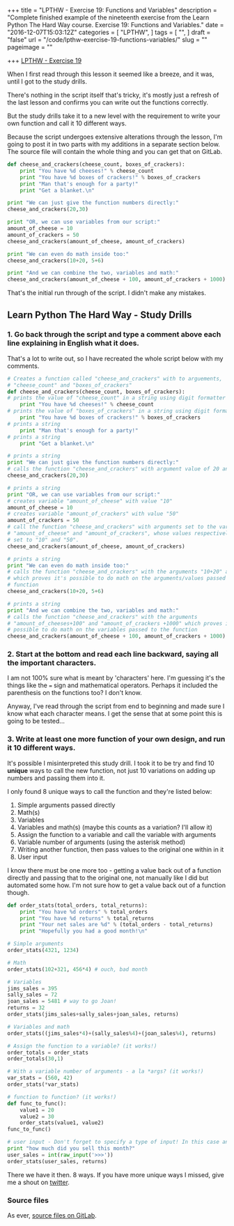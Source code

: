 +++
title = "LPTHW - Exercise 19: Functions and Variables"
description = "Complete finished example of the nineteenth exercise from the Learn Python The Hard Way course. Exercise 19: Functions and Variables."
date = "2016-12-07T15:03:12Z"
categories = [
  "LPTHW",
]
tags = [
  "",
]
draft = "false"
url = "/code/lpthw-exercise-19-functions-variables/"
slug = ""
pageimage = ""

+++
[LPTHW - Exercise 19](http://learnpythonthehardway.org/book/ex19.html)

When I first read through this lesson it seemed like a breeze, and it was, until I got to the study drills.

There's nothing in the script itself that's tricky, it's mostly just a refresh of the last lesson and confirms you can write out the functions correctly. 

But the study drills take it to a new level with the requirement to write your own function and call it 10 different ways.

Because the script undergoes extensive alterations through the lesson, I'm going to post it in two parts with my additions in a separate section below. The source file will contain the whole thing and you can get that on GitLab.

```python
def cheese_and_crackers(cheese_count, boxes_of_crackers):
    print "You have %d cheeses!" % cheese_count
    print "You have %d boxes of crackers!" % boxes_of_crackers
    print "Man that's enough for a party!"
    print "Get a blanket.\n"

print "We can just give the function numbers directly:"
cheese_and_crackers(20,30)

print "OR, we can use variables from our script:"
amount_of_cheese = 10
amount_of_crackers = 50
cheese_and_crackers(amount_of_cheese, amount_of_crackers)

print "We can even do math inside too:"
cheese_and_crackers(10+20, 5+6)

print "And we can combine the two, variables and math:"
cheese_and_crackers(amount_of_cheese + 100, amount_of_crackers + 1000)
```

That's the initial run through of the script. I didn't make any mistakes.

## Learn Python The Hard Way - Study Drills

### 1. Go back through the script and type a comment above each line explaining in English what it does.

That's a lot to write out, so I have recreated the whole script below with my comments. 

```python
# Creates a function called "cheese_and_crackers" with to arguements,
# "cheese_count" and "boxes_of_crackers"
def cheese_and_crackers(cheese_count, boxes_of_crackers):
# prints the value of "cheese_count" in a string using digit formatter
    print "You have %d cheeses!" % cheese_count
# prints the value of "boxes_of_crackers" in a string using digit formatter
    print "You have %d boxes of crackers!" % boxes_of_crackers
# prints a string
    print "Man that's enough for a party!"
# prints a string
    print "Get a blanket.\n"

# prints a string
print "We can just give the function numbers directly:"
# calls the function "cheese_and_crackers" with argument value of 20 and 30
cheese_and_crackers(20,30)

# prints a string
print "OR, we can use variables from our script:"
# creates variable "amount_of_cheese" with value "10"
amount_of_cheese = 10
# creates variable "amount_of_crackers" with value "50"
amount_of_crackers = 50
# call the function "cheese_and_crackers" with arguments set to the variables
# "amount_of_cheese" and "amount_of_crackers", whose values respectively are 
# set to "10" and "50".
cheese_and_crackers(amount_of_cheese, amount_of_crackers)

# prints a string
print "We can even do math inside too:"
# calls the function "cheese_and_crackers" with the arguments "10+20" and "5+6"
# which proves it's possible to do math on the arguments/values passed to the 
# function
cheese_and_crackers(10+20, 5+6)

# prints a string
print "And we can combine the two, variables and math:"
# calls the function "cheese_and_crackers" with the arguments 
# "amount_of_cheeses+100" and "amount_of_crackers +1000" which proves it's 
# possible to do math on the variables passed to the function
cheese_and_crackers(amount_of_cheese + 100, amount_of_crackers + 1000)
```

### 2. Start at the bottom and read each line backward, saying all the important characters.

I am not 100% sure what is meant by 'characters' here. I'm guessing it's the things like the `=` sign and mathematical operators. Perhaps it included the parenthesis on the functions too? I don't know.

Anyway, I've read through the script from end to beginning and made sure I know what each character means. I get the sense that at some point this is going to be tested...

### 3. Write at least one more function of your own design, and run it 10 different ways.

It's possible I misinterpreted this study drill. I took it to be try and find 10 **unique** ways to call the new function, not just 10 variations on adding up numbers and passing them into it.

I only found 8 unique ways to call the function and they're listed below:

1. Simple arguments passed directly
2. Math(s)
3. Variables
4. Variables and math(s) (maybe this counts as a variation? I'll allow it)
5. Assign the function to a variable and call the variable with arguments
6. Variable number of arguments (using the asterisk method)
7. Writing another function, then pass values to the original one within in it
8. User input

I know there must be one more too - getting a value back out of a function directly and passing that to the original one, not manually like I did but automated some how. I'm not sure how to get a value back out of a function though. 

```python
def order_stats(total_orders, total_returns):
    print "You have %d orders" % total_orders
    print "You have %d returns" % total_returns
    print "Your net sales are %d" % (total_orders - total_returns)
    print "Hopefully you had a good month!\n"

# Simple arguments
order_stats(4321, 1234)

# Math
order_stats(102+321, 456*4) # ouch, bad month

# Variables
jims_sales = 395
sally_sales = 72
joan_sales = 5481 # way to go Joan!
returns = 32
order_stats(jims_sales+sally_sales+joan_sales, returns)

# Variables and math
order_stats((jims_sales*4)+(sally_sales%4)+(joan_sales%4), returns)

# Assign the function to a variable? (it works!)
order_totals = order_stats
order_totals(30,1)

# With a variable number of arguments - a la *args? (it works!)
var_stats = (560, 42)
order_stats(*var_stats)

# function to function? (it works!)
def func_to_func():
    value1 = 20
    value2 = 30
    order_stats(value1, value2)
func_to_func()

# user input - Don't forget to specify a type of input! In this case an integer
print "how much did you sell this month?"
user_sales = int(raw_input('>>>'))
order_stats(user_sales, returns)
```

There we have it then. 8 ways. If you have more unique ways I missed, give me a shout on [twitter](https://twitter.com/josharcher).

### Source files

As ever, [source files on GitLab](https://github.com/PuffinBlue/LPTHW).


